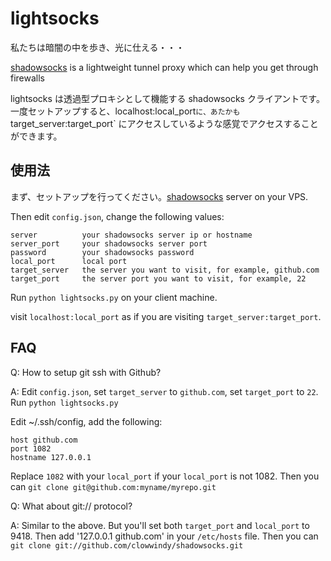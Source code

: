 lightsocks
===========

私たちは暗闇の中を歩き、光に仕える・・・

[shadowsocks](https://github.com/clowwindy/shadowsocks) is a lightweight tunnel proxy which can help you get through firewalls

lightsocks は透過型プロキシとして機能する shadowsocks クライアントです。一度セットアップすると、localhost:local_port` に、あたかも `target_server:target_port` にアクセスしているような感覚でアクセスすることができます。

使用法
-----------

まず、セットアップを行ってください。[shadowsocks](https://github.com/clowwindy/shadowsocks) server
on your VPS.

Then edit `config.json`, change the following values:

    server          your shadowsocks server ip or hostname
    server_port     your shadowsocks server port
    password        your shadowsocks password
    local_port      local port
    target_server   the server you want to visit, for example, github.com
    target_port     the server port you want to visit, for example, 22

Run `python lightsocks.py` on your client machine.

visit `localhost:local_port` as if you are visiting `target_server:target_port`.

FAQ
-----------

Q: How to setup git ssh with Github?

A: Edit `config.json`, set `target_server` to `github.com`, set `target_port`
 to `22`. Run `python lightsocks.py`   
 
Edit ~/.ssh/config, add the following:

    host github.com
    port 1082
    hostname 127.0.0.1

Replace `1082` with your `local_port` if your `local_port` is not 1082. Then
you can `git clone git@github.com:myname/myrepo.git`

Q: What about git:// protocol?

A: Similar to the above. But you'll set both `target_port` and `local_port` 
to 9418. Then add '127.0.0.1 github.com' in your `/etc/hosts` file.
Then you can `git clone git://github.com/clowwindy/shadowsocks.git`
